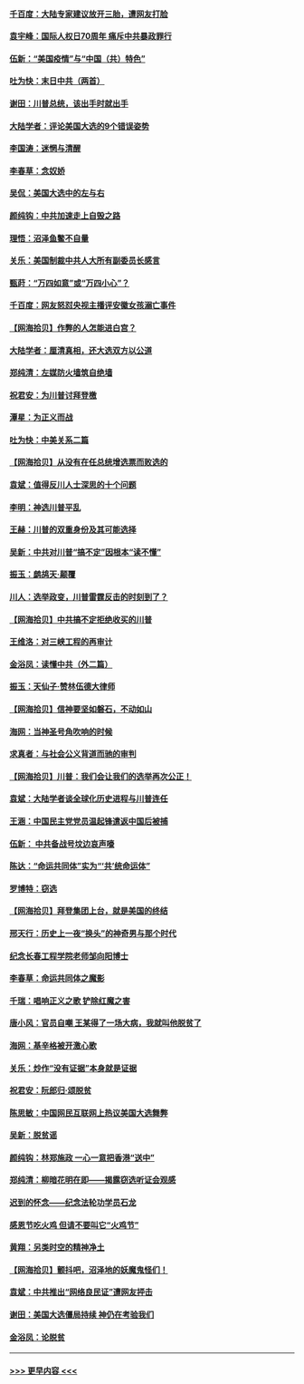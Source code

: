 #### [千百度：大陆专家建议放开三胎，遭网友打脸](../pages/nsc993/n12614456.md?t=12121051) 
#### [袁宇峰：国际人权日70周年 痛斥中共暴政罪行](../pages/nsc993/n12611965.md?t=12121051) 
#### [伍新：“美国疫情”与“中国（共）特色”](../pages/nsc993/n12611463.md?t=12121051) 
#### [吐为快：末日中共（两首）](../pages/nsc993/n12611461.md?t=12121051) 
#### [谢田：川普总统，该出手时就出手](../pages/nsc993/n12610905.md?t=12121051) 
#### [大陆学者：评论美国大选的9个错误姿势](../pages/nsc993/n12609586.md?t=12121051) 
#### [李国涛：迷惘与清醒](../pages/nsc993/n12607532.md?t=12121051) 
#### [李春草：念奴娇](../pages/nsc993/n12607083.md?t=12121051) 
#### [吴侃：美国大选中的左与右](../pages/nsc993/n12607054.md?t=12121051) 
#### [颜纯钩：中共加速走上自毁之路](../pages/nsc993/n12606473.md?t=12121051) 
#### [理悟：沼泽鱼鳖不自量](../pages/nsc993/n12606454.md?t=12121051) 
#### [关乐：美国制裁中共人大所有副委员长感言](../pages/nsc993/n12606442.md?t=12121051) 
#### [甄莳：“万四如意”或“万四小心”？](../pages/nsc993/n12606091.md?t=12121051) 
#### [千百度：网友怒怼央视主播评安徽女孩溺亡事件](../pages/nsc993/n12605370.md?t=12121051) 
#### [【网海拾贝】作弊的人怎能进白宫？](../pages/nsc993/n12603546.md?t=12121051) 
#### [大陆学者：厘清真相，还大选双方以公道](../pages/nsc993/n12603475.md?t=12121051) 
#### [郑纯清：左媒防火墙筑自绝墙](../pages/nsc993/n12602226.md?t=12121051) 
#### [祝君安：为川普讨拜登檄](../pages/nsc993/n12602199.md?t=12121051) 
#### [潭星：为正义而战](../pages/nsc993/n12600926.md?t=12121051) 
#### [吐为快：中美关系二篇](../pages/nsc993/n12600908.md?t=12121051) 
#### [【网海拾贝】从没有在任总统增选票而败选的](../pages/nsc993/n12600435.md?t=12121051) 
#### [袁斌：值得反川人士深思的十个问题](../pages/nsc993/n12600332.md?t=12121051) 
#### [李明：神选川普平乱](../pages/nsc993/n12599751.md?t=12121051) 
#### [王赫：川普的双重身份及其可能选择](../pages/nsc993/n12599723.md?t=12121051) 
#### [吴新：中共对川普“搞不定”因根本“读不懂”](../pages/nsc993/n12599502.md?t=12121051) 
#### [振玉：鹧鸪天‧颠覆](../pages/nsc993/n12599494.md?t=12121051) 
#### [川人：选举政变，川普雷霆反击的时刻到了？](../pages/nsc993/n12599291.md?t=12121051) 
#### [【网海拾贝】中共搞不定拒绝收买的川普](../pages/nsc993/n12598955.md?t=12121051) 
#### [王维洛：对三峡工程的再审计](../pages/nsc993/n12598436.md?t=12121051) 
#### [金浴凤：读懂中共（外二篇）](../pages/nsc993/n12597943.md?t=12121051) 
#### [振玉：天仙子‧赞林伍德大律师](../pages/nsc993/n12597929.md?t=12121051) 
#### [【网海拾贝】信神要坚如磐石，不动如山](../pages/nsc993/n12597901.md?t=12121051) 
#### [海网：当神圣号角吹响的时候](../pages/nsc993/n12595891.md?t=12121051) 
#### [求真者：与社会公义背道而驰的审判](../pages/nsc993/n12595868.md?t=12121051) 
#### [【网海拾贝】川普：我们会让我们的选举再次公正！](../pages/nsc993/n12594930.md?t=12121051) 
#### [袁斌：大陆学者谈全球化历史进程与川普连任](../pages/nsc993/n12594690.md?t=12121051) 
#### [王涵：中国民主党党员温起锋遣返中国后被捕](../pages/nsc993/n12594540.md?t=12121051) 
#### [伍新： 中共备战号坟边哀声嚎](../pages/nsc993/n12593086.md?t=12121051) 
#### [陈达：“命运共同体”实为“‘共’统命运体”](../pages/nsc993/n12590865.md?t=12121051) 
#### [罗博特：窃选](../pages/nsc993/n12590619.md?t=12121051) 
#### [【网海拾贝】拜登集团上台，就是美国的终结](../pages/nsc993/n12589725.md?t=12121051) 
#### [邢天行：历史上一夜“换头”的神奇男与那个时代](../pages/nsc993/n12589424.md?t=12121051) 
#### [纪念长春工程学院老师邹向阳博士](../pages/nsc993/n12585390.md?t=12121051) 
#### [李春草：命运共同体之魔影](../pages/nsc993/n12585026.md?t=12121051) 
#### [千瑞：唱响正义之歌 铲除红魔之害](../pages/nsc993/n12585002.md?t=12121051) 
#### [唐小风：官员自嘲 王某得了一场大病，我就叫他脱贫了](../pages/nsc993/n12584981.md?t=12121051) 
#### [海网：基辛格被开激心歌](../pages/nsc993/n12584946.md?t=12121051) 
#### [关乐：炒作“没有证据”本身就是证据](../pages/nsc993/n12583146.md?t=12121051) 
#### [祝君安：阮郎归‧颂脱贫](../pages/nsc993/n12583119.md?t=12121051) 
#### [陈思敏：中国网民互联网上热议美国大选舞弊](../pages/nsc993/n12582845.md?t=12121051) 
#### [吴新：脱贫谣](../pages/nsc993/n12580839.md?t=12121051) 
#### [颜纯钩：林郑施政 一心一意把香港“送中”](../pages/nsc993/n12580805.md?t=12121051) 
#### [郑纯清：柳暗花明在即——揭露窃选听证会观感](../pages/nsc993/n12580795.md?t=12121051) 
#### [迟到的怀念——纪念法轮功学员石龙](../pages/nsc993/n12580245.md?t=12121051) 
#### [感恩节吃火鸡  但请不要叫它“火鸡节”](../pages/nsc993/n12580252.md?t=12121051) 
#### [黄翔：另类时空的精神净土](../pages/nsc993/n12578638.md?t=12121051) 
#### [【网海拾贝】颤抖吧，沼泽地的妖魔鬼怪们！](../pages/nsc993/n12578552.md?t=12121051) 
#### [袁斌：中共推出“网络良民证”遭网友抨击](../pages/nsc993/n12578511.md?t=12121051) 
#### [谢田：美国大选僵局持续 神仍在考验我们](../pages/nsc993/n12577432.md?t=12121051) 
#### [金浴凤：论脱贫](../pages/nsc993/n12576386.md?t=12121051) 

----
#### [ >>> 更早内容 <<< ](../indexes/nsc993-earlier.md)
